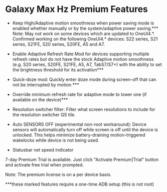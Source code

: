 
# Galaxy Max Hz Premium Features

* Keep High/Adaptive motion smoothness when power saving mode is enabled whether manually or by the system/adaptive power saving.***
  Note: May not work on some devices which are updated to OneUI4.\*. 
  Confirmed working on the following OneUI4.\* devices: S22 series, S21 series, S21FE, S20 series, S20FE, A5 and A7.  

 * Enable Adaptive Refresh Rate Mod for devices supporting multiple refresh rates but do not have the stock Adaptive motion smoothness (e.g. S20 series, S20FE, S21FE, A5, A7,   TabS7/S7+) with the ability to set the brightness threshold for its activation***

 * Quick-doze mod: Quickly enter doze mode during screen-off that can not be interrupted by motion ***

 * Override minimum refresh rate for adaptive mode to lower one (if available on the device)***

 * Resolution switcher filter: Filter what screen resolutions to include for the resolution switcher QS tile.

 * Auto SENSORS OFF (experimental non-root workaround):
   Device sensors will automatically turn off while screen is off until the device is unlocked. This helps minimize battery-draining motion-triggered wakelocks while device is not being used.

 * Statusbar net speed indicator

7-day Premium Trial is available. Just click "Activate Premium|Trial" button and activate free trial when prompted.

Note: The premium license is on a per device basis.

***these marked features require a one-time ADB setup (this is not root)

